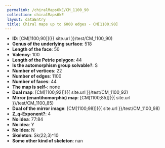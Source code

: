 ```yaml
--- 
 permalink: /chiralMaps6kE/CM_1100_90 
 collection: chiralMaps6kE
 layout: dataEntry
 title: Chiral maps up to 6000 edges - CM[1100;90]
---
```


- **ID**: [CM[1100;90]]({{ site.url }}/test/CM_1100_90)
- **Genus of the underlying surface**: 518
- **Length of the face**: 50
- **Valency**: 100
- **Length of the Petrie polygon**: 44
- **Is the automorphism group solvable?**: S
- **Number of vertices**: 22
- **Number of edges**: 1100
- **Number of faces**: 44
- **The map is self-**: none
- **Dual map**: [CM[1100;92]]({{ site.url }}/test/CM_1100_92)
- **Mirror (enantihomorphic) map**: [CM[1100;85]]({{ site.url }}/test/CM_1100_85)
- **Dual of the mirror image**: [CM[1100;98]]({{ site.url }}/test/CM_1100_98)
- **Z_q-Exponent?**: 4
- **No idea**:  77:84
- **No idea**: Y
- **No idea**: N
- **Skeleton**: Sk(22;3)^10
- **Some other kind of skeleton**: nan

